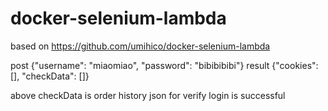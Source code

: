 # docker-selenium-lambda
based on https://github.com/umihico/docker-selenium-lambda

post {"username": "miaomiao", "password": "bibibibibi"}
result {"cookies": [], "checkData": []}

above checkData is order history json for verify login is successful
